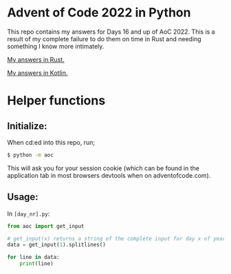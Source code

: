 # Advent of Code 2022 in Python

This repo contains my answers for Days 16 and up of AoC 2022. This is a result of my complete failure to do them on time in Rust and needing something I know more intimately.

[My answers in Rust.](https://github.com/BurgundyDev/aoc2022-rust)

[My answers in Kotlin.](https://github.com/BurgundyDev/aoc2022-kotlin)


# Helper functions
## Initialize:

When cd:ed into this repo, run;

```bash
$ python -m aoc
```

This will ask you for your session cookie (which can be found in the application tab in most browsers devtools when on adventofcode.com).

## Usage: 

In `[day_nr].py`:
```python
from aoc import get_input

# get_input(x) returns a string of the complete input for day x of year specified in year.txt
data = get_input(1).splitlines()

for line in data:
    print(line)
```

